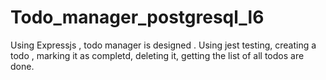 # Todo_manager_postgresql_l6
Using Expressjs , todo manager is designed . Using jest testing, creating a todo , marking it as completd, deleting it, getting the list of all todos are done. 

